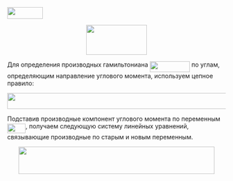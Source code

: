 <img src="https://rawgit.com/artfin/sympy/master/svgs/ebee963c5956b56329da96b3dbc2edd6.svg?invert_in_darkmode" align=middle width=81.866235pt height=26.70657pt/>

<p align="center"><img src="https://rawgit.com/artfin/sympy/master/svgs/8a2672a9d198c16c13f914a7f57abb14.svg?invert_in_darkmode" align=middle width=139.28805pt height=68.9865pt/></p>


Для определения производных гамильтониана <img src="https://rawgit.com/artfin/sympy/master/svgs/5ab89f0a8095aee9c118de6f5ad7da4c.svg?invert_in_darkmode" align=middle width=92.300505pt height=24.56553pt/> по углам, определяющим направление углового момента, используем цепное правило:


<p align="center"><img src="https://rawgit.com/artfin/sympy/master/svgs/35aeb4ff64608544589d4af478ff3ec8.svg?invert_in_darkmode" align=middle width=576.91095pt height=36.953895pt/></p>

Подставив производные компонент углового момента по переменным <img src="https://rawgit.com/artfin/sympy/master/svgs/c22256e41f3c442e6d8cbe819f6ac73d.svg?invert_in_darkmode" align=middle width=42.2697pt height=22.74591pt/>, получаем следующую систему линейных уравнений, связывающие производные по старым и новым переменным.

<p align="center"><img src="https://rawgit.com/artfin/sympy/master/svgs/b4d58b6c815081bbcf083c4dffd24d46.svg?invert_in_darkmode" align=middle width=451.64955pt height=62.85213pt/></p>

